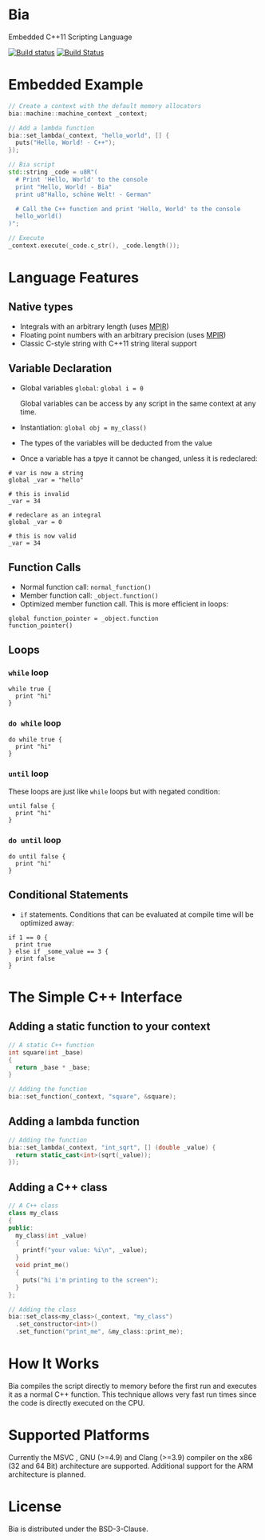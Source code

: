 # Bia
Embedded C++11 Scripting Language

[![Build status](https://ci.appveyor.com/api/projects/status/hgg15mmsrffx3dua/branch/master?svg=true)](https://ci.appveyor.com/project/terrakuh/bia/branch/master) [![Build Status](https://travis-ci.org/terrakuh/Bia.svg?branch=master)](https://travis-ci.org/terrakuh/Bia)

# Embedded Example

``` cpp
// Create a context with the default memory allocators
bia::machine::machine_context _context;

// Add a lambda function
bia::set_lambda(_context, "hello_world", [] {
  puts("Hello, World! - C++");
});

// Bia script
std::string _code = u8R"(
  # Print 'Hello, World' to the console
  print "Hello, World! - Bia"
  print u8"Hallo, schöne Welt! - German"

  # Call the C++ function and print 'Hello, World' to the console
  hello_world()
)";

// Execute
_context.execute(_code.c_str(), _code.length());
```

# Language Features
## Native types
- Integrals with an arbitrary length (uses [MPIR](http://mpir.org/))
- Floating point numbers with an arbitrary precision (uses [MPIR](http://mpir.org/))
- Classic C-style string with C++11 string literal support

## Variable Declaration
- Global variables `global`: `global i = 0`

  Global variables can be access by any script in the same context at any time.
- Instantiation: `global obj = my_class()`
- The types of the variables will be deducted from the value
- Once a variable has a tpye it cannot be changed, unless it is redeclared:

```
# var is now a string
global _var = "hello"

# this is invalid
_var = 34

# redeclare as an integral
global _var = 0

# this is now valid
_var = 34
```

## Function Calls
- Normal function call: `normal_function()`
- Member function call: `_object.function()`
- Optimized member function call. This is more efficient in loops:

```
global function_pointer = _object.function
function_pointer()
```

## Loops
### `while` loop

```
while true {
  print "hi"
}
```

### `do while` loop

```
do while true {
  print "hi"
}
```

### `until` loop

These loops are just like `while` loops but with negated condition:

```
until false {
  print "hi"
}
```

### `do until` loop

```
do until false {
  print "hi"
}
```

## Conditional Statements
- `if` statements. Conditions that can be evaluated at compile time will be optimized away:

```
if 1 == 0 {
  print true
} else if _some_value == 3 {
  print false
}
```

# The Simple C++ Interface
## Adding a static function to your context

``` cpp
// A static C++ function
int square(int _base)
{
  return _base * _base;
}

// Adding the function
bia::set_function(_context, "square", &square);
```

## Adding a lambda function

``` cpp
// Adding the function
bia::set_lambda(_context, "int_sqrt", [] (double _value) {
  return static_cast<int>(sqrt(_value));
});
```

 ## Adding a C++ class

``` cpp
// A C++ class
class my_class
{
public:
  my_class(int _value)
  {
    printf("your value: %i\n", _value);
  }
  void print_me()
  {
    puts("hi i'm printing to the screen");
  }
};

// Adding the class
bia::set_class<my_class>(_context, "my_class")
  .set_constructor<int>()
  .set_function("print_me", &my_class::print_me);
```

# How It Works
Bia compiles the script directly to memory before the first run and executes it as a normal C++ function. This technique allows very fast run times since the code is directly executed on the CPU.

# Supported Platforms
Currently the MSVC , GNU (>=4.9) and Clang (>=3.9) compiler on the x86 (32 and 64 Bit) architecture are supported. Additional support for the ARM architecture is planned.

# License
Bia is distributed under the BSD-3-Clause.
